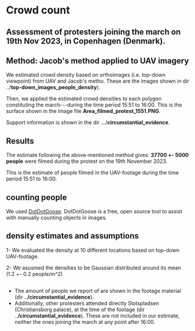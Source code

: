 # Crowd count
## Assessment of protesters joining the march on 19th Nov 2023, in Copenhagen (Denmark).

## Method: Jacob's method applied to UAV imagery

We estimated crowd density based on orthoimages (i.e. top-down viewpoint) from UAV and Jacob's metho. These are the images shown in dir ../**top-down_images_people_density**).

Then, we applied the estimated crowd densities to each polygon constituting the march---during the time period 15:51 to 16:00.
This is the surface shown in the image file **Area_filmed_protest_1551.PNG**.

Support information is shown in the dir .../**circumstantial_evidence**.


## Results

The estimate following the above-mentioned method gives: **37700 +- 5000 people** were filmed during the protest on the 19th November 2023.

This is the estimate of people filmed in the UAV-footage during the time period 15:51 to 16:00.

## counting people

We used  [DotDotGoose](https://biodiversityinformatics.amnh.org/open_source/dotdotgoose/).
DotDotGoose is a free, open source tool to assist with manually counting objects in images.

## density estimates and assumptions

1- We evaluated the density at 10 different locations based on top-down UAV-footage.

2- We asusmed the densities to be Gaussian distributed around its mean (1.2 +- 0.2 people/m^2)

## 

* The amount of people we report of are shown in the footage material (dir ..**/circumstantial_evidence**). 
* Additionally, other protesters attended directly Slotspladsen (Christiansborg palace), at the time of the footage (dir ..**/circumstantial_evidence**). These are not included in our estimate, neither the ones joining the march at any point after 16:00. 

